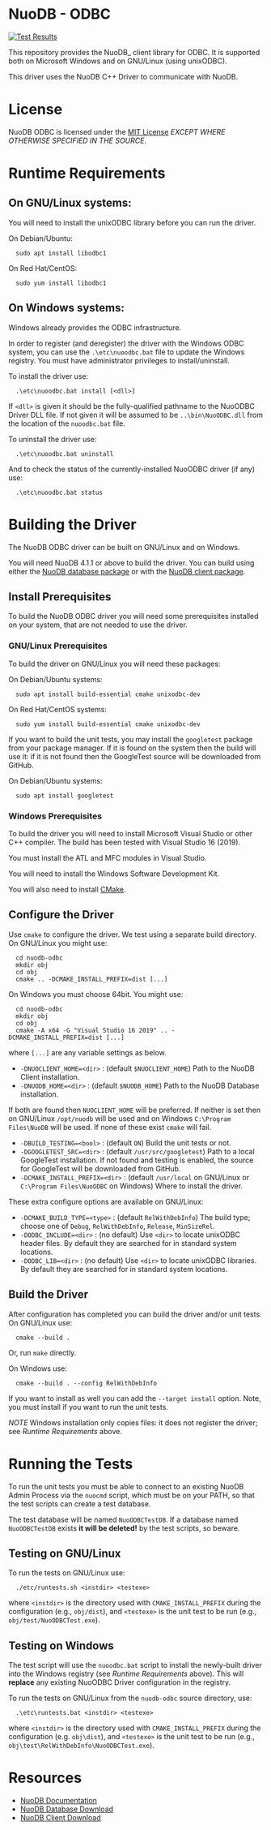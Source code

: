 # NuoDB - ODBC

[![Test Results](https://travis-ci.org/nuodb/nuodb-odbc.svg?branch=main)](https://travis-ci.org/nuodb/nuodb-python)

This repository provides the NuoDB_ client library for ODBC.  It is supported
both on Microsoft Windows and on GNU/Linux (using unixODBC).

This driver uses the NuoDB C++ Driver to communicate with NuoDB.

# License

NuoDB ODBC is licensed under the [MIT
License](https://github.com/nuodb/nuodb-odbc/blob/main/LICENSE)
*EXCEPT WHERE OTHERWISE SPECIFIED IN THE SOURCE*.

# Runtime Requirements

## On GNU/Linux systems:

You will need to install the unixODBC library before you can run the driver.

On Debian/Ubuntu:

```shell
  sudo apt install libodbc1
```

On Red Hat/CentOS:

```shell
  sudo yum install libodbc1
```

## On Windows systems:

Windows already provides the ODBC infrastructure.

In order to register (and deregister) the driver with the Windows ODBC system,
you can use the `.\etc\nuoodbc.bat` file to update the Windows registry.  You
must have administrator privileges to install/uninstall.

To install the driver use:

```batch
  .\etc\nuoodbc.bat install [<dll>]
```

If `<dll>` is given it should be the fully-qualified pathname to the NuoODBC
Driver DLL file.  If not given it will be assumed to be `..\bin\NuoODBC.dll`
from the location of the `nuoodbc.bat` file.

To uninstall the driver use:

```batch
  .\etc\nuoodbc.bat uninstall
```

And to check the status of the currently-installed NuoODBC driver (if any)
use:

```batch
  .\etc\nuoodbc.bat status
```

# Building the Driver

The NuoDB ODBC driver can be built on GNU/Linux and on Windows.

You will need NuoDB 4.1.1 or above to build the driver.  You can build using
either the
[NuoDB database package](https://www.nuodb.com/dev-center/community-edition-download)
or with the [NuoDB client package](https://github.com/nuodb/nuodb-client).

## Install Prerequisites

To build the NuoDB ODBC driver you will need some prerequisites installed on
your system, that are not needed to use the driver.

### GNU/Linux Prerequisites

To build the driver on GNU/Linux you will need these packages:

On Debian/Ubuntu systems:

```shell
  sudo apt install build-essential cmake unixodbc-dev
```

On Red Hat/CentOS systems:

```shell
  sudo yum install build-essential cmake unixodbc-dev
```

If you want to build the unit tests, you may install the `googletest` package
from your package manager.  If it is found on the system then the build will
use it: if it is not found then the GoogleTest source will be downloaded from
GitHub.

On Debian/Ubuntu systems:

```shell
  sudo apt install googletest
```

### Windows Prerequisites

To build the driver you will need to install Microsoft Visual Studio or other
C++ compiler.  The build has been tested with Visual Studio 16 (2019).

You must install the ATL and MFC modules in Visual Studio.

You will need to install the Windows Software Development Kit.

You will also need to install [CMake](https://cmake.org/download/).

## Configure the Driver

Use `cmake` to configure the driver.  We test using a separate build
directory.  On GNU/Linux you might use:

```shell
  cd nuodb-odbc
  mkdir obj
  cd obj
  cmake .. -DCMAKE_INSTALL_PREFIX=dist [...]
```

On Windows you must choose 64bit.  You might use:

```batch
  cd nuodb-odbc
  mkdir obj
  cd obj
  cmake -A x64 -G "Visual Studio 16 2019" .. -DCMAKE_INSTALL_PREFIX=dist [...]
```

where `[...]` are any variable settings as below.

* `-DNUOCLIENT_HOME=<dir>` : (default `$NUOCLIENT_HOME`) Path to the NuoDB
  Client installation.
* `-DNUODB_HOME=<dir>` : (default `$NUODB_HOME`) Path to the NuoDB Database
  installation.

If both are found then `NUOCLIENT_HOME` will be preferred.  If neither is set
then on GNU/Linux `/opt/nuodb` will be used and on Windows `C:\Program
Files\NuoDB` will be used.  If none of these exist `cmake` will fail.

* `-DBUILD_TESTING=<bool>` : (default `ON`) Build the unit tests or not.
* `-DGOOGLETEST_SRC=<dir>` : (default `/usr/src/googletest`) Path to a local
  GoogleTest installation.  If not found and testing is enabled, the source
  for GoogleTest will be downloaded from GitHub.
* `-DCMAKE_INSTALL_PREFIX=<dir>` : (default `/usr/local` on GNU/Linux or
  `C:\Program Files\NuoODBC` on Windows) Where to install the driver.

These extra configure options are available on GNU/Linux:

* `-DCMAKE_BUILD_TYPE=<type>` : (default `RelWithDebInfo`) The build type;
  choose one of `Debug`, `RelWithDebInfo`, `Release`, `MinSizeRel`.
* `-DODBC_INCLUDE=<dir>` : (no default) Use `<dir>` to locate unixODBC header
  files.  By default they are searched for in standard system locations.
* `-DODBC_LIB=<dir>` : (no default) Use `<dir>` to locate unixODBC libraries.
  By default they are searched for in standard system locations.

## Build the Driver

After configuration has completed you can build the driver and/or unit tests.
On GNU/Linux use:

```shell
  cmake --build .
```

Or, run `make` directly.

On Windows use:

```batch
  cmake --build . --config RelWithDebInfo
```

If you want to install as well you can add the `--target install` option.
Note, you must install if you want to run the unit tests.

*NOTE* Windows installation only copies files: it does not register the
driver; see _Runtime Requirements_ above.

# Running the Tests

To run the unit tests you must be able to connect to an existing NuoDB Admin
Process via the `nuocmd` script, which must be on your PATH, so that the test
scripts can create a test database.

The test database will be named `NuoODBCTestDB`.  If a database named
`NuoODBCTestDB` exists **it will be deleted!** by the test scripts, so beware.

## Testing on GNU/Linux

To run the tests on GNU/Linux use:

```shell
  ./etc/runtests.sh <instdir> <testexe>
```

where `<instdir>` is the directory used with `CMAKE_INSTALL_PREFIX` during the
configuration (e.g., `obj/dist`), and `<testexe>` is the unit test to be run
(e.g., `obj/test/NuoODBCTest.exe`).

## Testing on Windows

The test script will use the `nuoodbc.bat` script to install the newly-built
driver into the Windows registry (see _Runtime Requirements_ above).  This
will **replace** any existing NuoODBC Driver configuration in the registry.

To run the tests on GNU/Linux from the `nuodb-odbc` source directory, use:

```batch
  .\etc\runtests.bat <instdir> <testexe>
```

where `<instdir>` is the directory used with `CMAKE_INSTALL_PREFIX` during the
configuration (e.g. `obj\dist`), and `<testexe>` is the unit test to be run
(e.g., `obj\test\RelWithDebInfo\NuoODBCTest.exe`).

# Resources

* [NuoDB Documentation](https://doc.nuodb.com/Latest/Default.htm)
* [NuoDB Database Download](https://www.nuodb.com/dev-center/community-edition-download)
* [NuoDB Client Download](https://github.com/nuodb/nuodb-client/releases)
